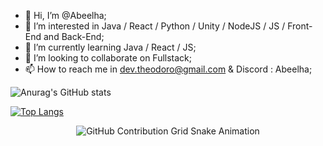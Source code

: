 - 👋 Hi, I’m @Abeelha;
- 👀 I’m interested in Java / React / Python / Unity / NodeJS / JS / Front-End and Back-End;
- 🌱 I’m currently learning Java / React / JS;
- 💞️ I’m looking to collaborate on Fullstack;
- 📫 How to reach me in dev.theodoro@gmail.com  &  Discord : Abeelha;

<!---
Abeelha/Abeelha is a ✨ special ✨ repository because its `README.md` (this file) appears on your GitHub profile.
You can click the Preview link to take a look at your changes.
--->
![Anurag's GitHub stats](https://github-readme-stats.vercel.app/api?username=Abeelha&show_icons=true&theme=vision-friendly-dark)

[![Top Langs](https://github-readme-stats.vercel.app/api/top-langs/?username=Abeelha&theme=vision-friendly-dark)](https://github.com/anuraghazra/github-readme-stats)

<div align="center">
    <img src="https://raw.githubusercontent.com/Abeelha/Abeelha/output/github-contribution-grid-snake.svg" alt="GitHub Contribution Grid Snake Animation"/>
</div>

